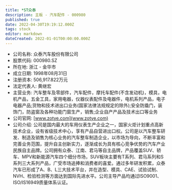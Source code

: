 ```yaml
---
title: *ST众泰
description: 主板 - 汽车配件 - 000980
published: true
date: 2022-04-30T19:19:12.000Z
tags: stock
editor: markdown
dateCreated: 2022-01-01T00:00:00.000Z
---
```


- 公司名称: 众泰汽车股份有限公司
- 股票代码: 000980.SZ
- 所在地: 浙江 - 金华市
- 成立日期: 1998年08月31日
- 注册资本: 506,917.822万元
- 法定代表人: 黄继宏
- 主营业务: 汽车整车及零部件，汽车配件，摩托车配件(不含发动机)，模具，电机产品，五金工具，家用电器，仪器仪表配件及电器件，电机系列产品，电子电器产品;货物和技术进出口业务(国家法律法规规定的除外);安全防撬门，装饰门，防盗窗及各种功能门窗生产，销售;企业自产产品及技术出口等业务
- 公司官网: [www.zotye.com](www.zotye.com)
- 公司介绍: 公司是国内最大的车用仪表生产企业之一，国家火炬计划重点高新技术企业，设有省级技术中心，享有产品自营进出口权。公司是以汽车整车研发、制造及销售为核心业务的汽车整车制造企业，以市场为导向，不断丰富和完善业务范围，提升自主创新实力，逐渐成长为具有核心竞争优势的汽车产业民族自主品牌。公司拥有众泰、江南、君马等自主品牌，产品覆盖SUV、轿车、MPV和新能源汽车四个细分市场，SUV板块主要有T系列、君马系列和S系列三大系列产品，广受市场追捧和消费者的喜爱。通过多年研发积累，众泰汽车已形成了A、B、L三大技术平台，并在造型、模具、CAE、试验试制、NVH、检验检测等方面达到国际先进水平。公司主导产品均通过ISO9001、ISO/IS16949质量体系认证。


